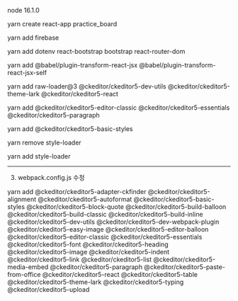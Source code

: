 node 16.1.0

yarn create react-app practice_board

yarn add firebase

yarn add dotenv react-bootstrap bootstrap react-router-dom

yarn add @babel/plugin-transform-react-jsx @babel/plugin-transform-react-jsx-self

yarn add raw-loader@3 @ckeditor/ckeditor5-dev-utils @ckeditor/ckeditor5-theme-lark @ckeditor/ckeditor5-react

yarn add @ckeditor/ckeditor5-editor-classic @ckeditor/ckeditor5-essentials @ckeditor/ckeditor5-paragraph

yarn add @ckeditor/ckeditor5-basic-styles

yarn remove style-loader

yarn add style-loader

---

3. webpack.config.js 수정

yarn add @ckeditor/ckeditor5-adapter-ckfinder @ckeditor/ckeditor5-alignment @ckeditor/ckeditor5-autoformat @ckeditor/ckeditor5-basic-styles @ckeditor/ckeditor5-block-quote @ckeditor/ckeditor5-build-balloon @ckeditor/ckeditor5-build-classic @ckeditor/ckeditor5-build-inline @ckeditor/ckeditor5-dev-utils @ckeditor/ckeditor5-dev-webpack-plugin @ckeditor/ckeditor5-easy-image @ckeditor/ckeditor5-editor-balloon @ckeditor/ckeditor5-editor-classic @ckeditor/ckeditor5-essentials @ckeditor/ckeditor5-font @ckeditor/ckeditor5-heading @ckeditor/ckeditor5-image @ckeditor/ckeditor5-indent @ckeditor/ckeditor5-link @ckeditor/ckeditor5-list @ckeditor/ckeditor5-media-embed @ckeditor/ckeditor5-paragraph @ckeditor/ckeditor5-paste-from-office @ckeditor/ckeditor5-react @ckeditor/ckeditor5-table @ckeditor/ckeditor5-theme-lark @ckeditor/ckeditor5-typing @ckeditor/ckeditor5-upload